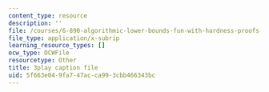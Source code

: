 ```yaml
---
content_type: resource
description: ''
file: /courses/6-890-algorithmic-lower-bounds-fun-with-hardness-proofs-fall-2014/5f663e049fa747acca993cbb466343bc_x-Ik9YAFAPo.srt
file_type: application/x-subrip
learning_resource_types: []
ocw_type: OCWFile
resourcetype: Other
title: 3play caption file
uid: 5f663e04-9fa7-47ac-ca99-3cbb466343bc
---
```


